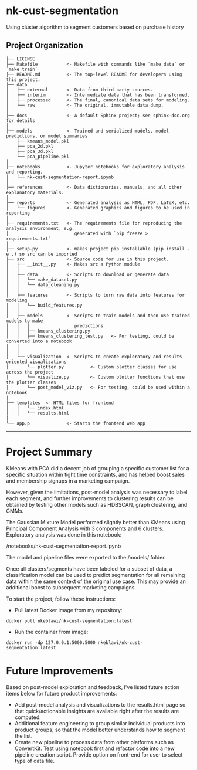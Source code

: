 nk-cust-segmentation
==============================

Using cluster algorithm to segment customers based on purchase history

Project Organization
------------

    ├── LICENSE
    ├── Makefile           <- Makefile with commands like `make data` or `make train`
    ├── README.md          <- The top-level README for developers using this project.
    ├── data
    │   ├── external       <- Data from third party sources.
    │   ├── interim        <- Intermediate data that has been transformed.
    │   ├── processed      <- The final, canonical data sets for modeling.
    │   └── raw            <- The original, immutable data dump.
    │
    ├── docs               <- A default Sphinx project; see sphinx-doc.org for details
    │
    ├── models             <- Trained and serialized models, model predictions, or model summaries
        ├── kmeans_model.pkl
        ├── pca_2d.pkl
        ├── pca_3d.pkl
        └── pca_pipeline.pkl
    │
    ├── notebooks          <- Jupyter notebooks for exploratory analysis and reporting.
    │   └── nk-cust-segmentation-report.ipynb
    │
    ├── references         <- Data dictionaries, manuals, and all other explanatory materials.
    │
    ├── reports            <- Generated analysis as HTML, PDF, LaTeX, etc.
    │   └── figures        <- Generated graphics and figures to be used in reporting
    │
    ├── requirements.txt   <- The requirements file for reproducing the analysis environment, e.g.
    │                         generated with `pip freeze > requirements.txt`
    │
    ├── setup.py           <- makes project pip installable (pip install -e .) so src can be imported
    ├── src                <- Source code for use in this project.
    │   ├── __init__.py    <- Makes src a Python module
    │   │
    │   ├── data           <- Scripts to download or generate data
    │   │   └── make_dataset.py
    │   │   └── data_cleaning.py
    │   │
    │   ├── features       <- Scripts to turn raw data into features for modeling
    │   │   └── build_features.py
    │   │
    │   ├── models         <- Scripts to train models and then use trained models to make
    │   │   │                 predictions
    │   │   ├── kmeans_clustering.py
    │   │   ├── kmeans_clustering_test.py   <- For testing, could be converted into a notebook
    │   │
    │   │
    │   └── visualization  <- Scripts to create exploratory and results oriented visualizations
    │       └── plotter.py          <- Custom plotter classes for use across the project
    │       └── visualize.py        <- Custom plotter functions that use the plotter classes
    │       └── post_model_viz.py   <- For testing, could be used within a notebook
    |
    ├── templates  <- HTML files for frontend
    │   │   └── index.html
    │   │   └── results.html
    |
    └── app.p              <- Starts the frontend web app


--------

# Project Summary

KMeans with PCA did a decent job of grouping a specific customer list for a specific situation
within tight time constraints, and has helped boost sales and membership signups in a marketing
campaign. 

However, given the limitations, post-model analysis was necessary to label each 
segment, and further improvements to clustering results can be obtained by testing other models
such as HDBSCAN, graph clustering, and GMMs. 

The Gaussian Mixture Model performed slightly better than KMeans using Principal Component 
Analysis with 3 components and 6 clusters. Exploratory analysis was done in this notebook:

/notebooks/nk-cust-segmentation-report.ipynb

The model and pipeline files were exported to the /models/ folder. 

Once all clusters/segments have been labeled for a subset of data, a classification model can be 
used to predict segmentation for all remaining data within the same context of the original use 
case. This may provide an additional boost to subsequent marketing campaigns.

To start the project, follow these instructions:

- Pull latest Docker image from my repository:

`docker pull nkeblawi/nk-cust-segmentation:latest`

- Run the container from image:

`docker run -dp 127.0.0.1:5000:5000 nkeblawi/nk-cust-segmentation:latest`

# Future Improvements

Based on post-model exploration and feedback, I've listed future action items below for future product improvements:

- Add post-model analysis and visualizations to the results.html page so that quick/actionable insights are available right after the results are computed.
- Additional feature engineering to group similar individual products into product groups, so that the model better understands how to segment the list.
- Create new pipeline to process data from other platforms such as ConvertKit. Test using notebook first and refactor code into a new pipeline creation script. Provide option on front-end for user to select type of data file.